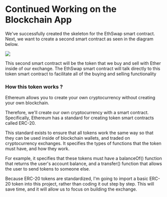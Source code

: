 # Continued Working on the Blockchain App

We've successfully created the skeleton for the EthSwap smart contract. <br/>
Next, we want to create a second smart contract as seen in the diagram below.

![](../100DaysOfWeb3//Images/blockchain4.png)

This second smart contract will be the token that we buy and sell with Ether inside of our exchange. The EthSwap smart contract will talk directly to this token smart contract to facilitate all of the buying and selling functionality

### How this token works ?
Ethereum allows you to create your own cryptocurrency without creating your own blockchain.

Therefore, we'll create our own cryptocurrency with a smart contract.
Specifically, Ethereum has a standard for creating token smart contracts called ERC-20. 

This standard exists to ensure that all tokens work the same way so that they can be used inside of blockchain wallets, and traded on cryptocurrency exchanges. It specifies the types of functions that the token must have, and how they work.

For example, it specifies that these tokens must have a balanceOf() function that returns the user's account balance, and a transfer() function that allows the user to send tokens to someone else.

Because ERC-20 tokens are standardized, I'm going to import a basic ERC-20 token into this project, rather than coding it out step by step. This will save time, and it will allow us to focus on building the exchange.
